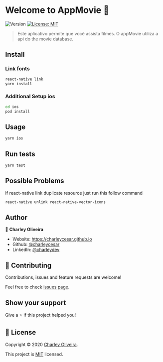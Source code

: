 # Welcome to AppMovie 👋

![Version](https://img.shields.io/badge/version-1.0.0-blue.svg?cacheSeconds=2592000)
[![License: MIT](https://img.shields.io/badge/License-MIT-yellow.svg)](https://mit-license.org/)

> Este aplicativo permite que você assista filmes. O appMovie utiliza a api do the movie database.

## Install

### Link fonts

```sh
react-native link
yarn install
```

### Additional Setup ios

```sh
cd ios
pod install
```

## Usage

```sh
yarn ios
```

## Run tests

```sh
yarn test
```

## Possible Problems

If react-native link duplicate resource just run this follow command

```sh
react-native unlink react-native-vector-icons
```

## Author

👤 **Charley Oliveira**

-   Website: https://charleycesar.github.io
-   Github: [@charleycesar](https://github.com/charleycesar)
-   LinkedIn: [@charleydev](https://linkedin.com/in/charleydev)

## 🤝 Contributing

Contributions, issues and feature requests are welcome!

Feel free to check [issues page](https://github.com/charleycesar/AppMovie/issues).

## Show your support

Give a ⭐️ if this project helped you!

## 📝 License

Copyright © 2020 [Charley Oliveira](https://github.com/charleycesar).

This project is [MIT](https://mit-license.org/) licensed.
